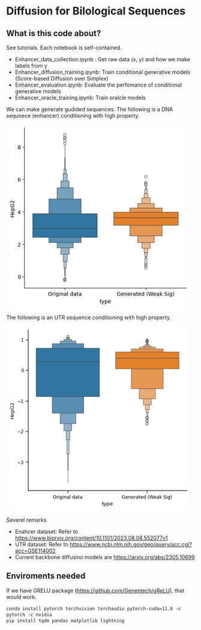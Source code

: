 

# Diffusion for Bilological Sequences 

## What is this code about? 

See tutorials. Each notebook is self-contained. 

* Enhancer_data_collection.ipynb : Get raw data (x, y) and how we make labels from y
* Enhancer_diffusion_training.ipynb: Train conditional generative models (Score-based Diffusion over Simplex)
* Enhancer_evaluation.ipynb: Evaluate the perfomance of conditional generative models
* Enhancer_oracle_training.ipynb: Train oralcle models

We can make generate gudided sequences. The following is a DNA sequnece (enhancer) conditioning with high property.  

![Generated sequecnes](./media/DNA_high_output.png)

The following is an UTR sequence conditioning with high property. 

![Generated sequecne2](./media/RNA_output_high.png)


Severel remarks 
* Enahcer dataset: Refer to https://www.biorxiv.org/content/10.1101/2023.08.08.552077v1 
* UTR dataset: Refer to https://www.ncbi.nlm.nih.gov/geo/query/acc.cgi?acc=GSE114002
* Current backbone diffusino models are https://arxiv.org/abs/2305.10699


## Enviroments needed 

If we have GRELU package (https://github.com/Genentech/gReLU), that would work. 
```
conda install pytorch torchvision torchaudio pytorch-cuda=11.8 -c pytorch -c nvidia
pip install tqdm pandas matplotlib lightning
```


